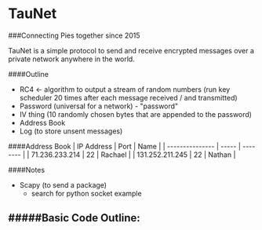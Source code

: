 TauNet
=============
###Connecting Pies together since 2015

TauNet is a simple protocol to send and receive encrypted messages over a private network anywhere in the world.


####Outline
- RC4 <- algorithm to output a stream of random numbers (run key scheduler 20 times after each message received / and transmitted)
- Password (universal for a network) - "password"
- IV thing (10 randomly chosen bytes that are appended to the password)
- Address Book
- Log (to store unsent messages)


####Address Book
| IP Address      | Port  | Name     |
| --------------- | ----- | -------- |
| 71.236.233.214  | 22    | Rachael  |
| 131.252.211.245 | 22    | Nathan   |



####Notes
- Scapy (to send a package)
    - search for python socket example

#####Basic Code Outline:
- 